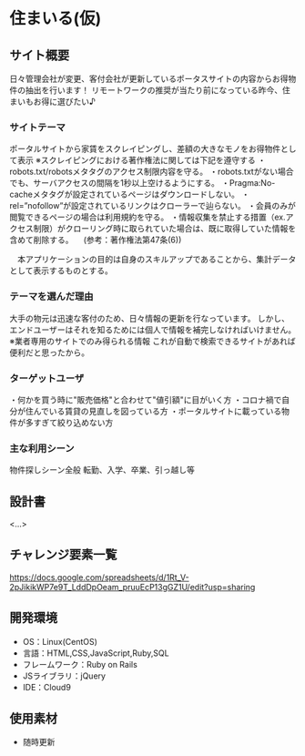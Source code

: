 # 住まいる(仮)

## サイト概要
日々管理会社が変更、客付会社が更新しているポータスサイトの内容からお得物件の抽出を行います！
リモートワークの推奨が当たり前になっている昨今、住まいもお得に選びたい♪

### サイトテーマ
ポータルサイトから家賃をスクレイピングし、差額の大きなモノをお得物件として表示
 ※スクレイピングにおける著作権法に関しては下記を遵守する
 ・robots.txt/robotsメタタグのアクセス制限内容を守る。
 ・robots.txtがない場合でも、サーバアクセスの間隔を1秒以上空けるようにする。
 ・Pragma:No-cacheメタタグが設定されているページはダウンロードしない。
 ・rel=”nofollow”が設定されているリンクはクローラーで辿らない。
 ・会員のみが閲覧できるページの場合は利用規約を守る。
 ・情報収集を禁止する措置（ex.アクセス制限）がクローリング時に取られていた場合は、既に取得していた情報を含めて削除する。
　(参考：著作権法第47条(6))

　本アプリケーションの目的は自身のスキルアップであることから、集計データとして表示するものとする。

### テーマを選んだ理由
大手の物元は迅速な客付のため、日々情報の更新を行なっています。
しかし、エンドユーザーはそれを知るためには個人で情報を補完しなければいけません。
※業者専用のサイトでのみ得られる情報
これが自動で検索できるサイトがあれば便利だと思ったから。

### ターゲットユーザ
・何かを買う時に"販売価格"と合わせて"値引額"に目がいく方
・コロナ禍で自分が住んでいる賃貸の見直しを図っている方
・ポータルサイトに載っている物件が多すぎて絞り込めない方

### 主な利用シーン
物件探しシーン全般
転勤、入学、卒業、引っ越し等

## 設計書
<...>

## チャレンジ要素一覧
https://docs.google.com/spreadsheets/d/1Rt_V-2pJikikWP7e9T_LddDpOeam_pruuEcP13gGZ1U/edit?usp=sharing

## 開発環境
- OS：Linux(CentOS)
- 言語：HTML,CSS,JavaScript,Ruby,SQL
- フレームワーク：Ruby on Rails
- JSライブラリ：jQuery
- IDE：Cloud9

## 使用素材
- 随時更新